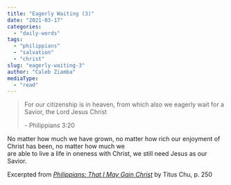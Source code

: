 ```yaml
---
title: "Eagerly Waiting (3)"
date: "2021-03-17"
categories: 
  - "daily-words"
tags: 
  - "philippians"
  - "salvation"
  - "christ"
slug: "eagerly-waiting-3"
author: "Caleb Ziamba"
mediaType: 
  - "read"
---
```


> For our citizenship is in heaven, from which also we eagerly wait for a Savior, the Lord Jesus Christ
> 
> \- Philippians 3:20

No matter how much we have grown, no matter how rich our enjoyment of Christ has been, no matter how much we  
are able to live a life in oneness with Christ, we still need Jesus as our Savior.

Excerpted from _[Philippians: That I May Gain Christ](https://www.asweetsavor.org/book-philippians/)_ by Titus Chu, p. 250
